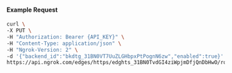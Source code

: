 <!-- Code generated for API Clients. DO NOT EDIT. -->

#### Example Request

```bash
curl \
-X PUT \
-H "Authorization: Bearer {API_KEY}" \
-H "Content-Type: application/json" \
-H "Ngrok-Version: 2" \
-d '{"backend_id":"bkdtg_31BN0VT7UuZLGHbpxPtPognN6zw","enabled":true}' \
https://api.ngrok.com/edges/https/edghts_31BN0TvdGI4ziWpjmDfjQnDbHwO/routes/edghtsrt_31BN0UAsUUGXLWoNpZcCQdw9zhy/backend
```
